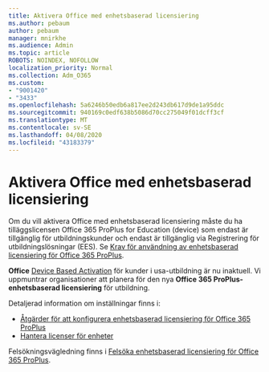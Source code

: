 ```yaml
---
title: Aktivera Office med enhetsbaserad licensiering
ms.author: pebaum
author: pebaum
manager: mnirkhe
ms.audience: Admin
ms.topic: article
ROBOTS: NOINDEX, NOFOLLOW
localization_priority: Normal
ms.collection: Adm_O365
ms.custom:
- "9001420"
- "3433"
ms.openlocfilehash: 5a6246b50edb6a817ee2d243db617d9de1a95ddc
ms.sourcegitcommit: 940169c0edf638b5086d70cc275049f01dcff3cf
ms.translationtype: MT
ms.contentlocale: sv-SE
ms.lasthandoff: 04/08/2020
ms.locfileid: "43183379"
---
```

# <a name="activating-office-using-device-based-licensing"></a>Aktivera Office med enhetsbaserad licensiering

Om du vill aktivera Office med enhetsbaserad licensiering måste du ha tilläggslicensen Office 365 ProPlus for Education (device) som endast är tillgänglig för utbildningskunder och endast är tillgänglig via Registrering för utbildningslösningar (EES). Se [Krav för användning av enhetsbaserad licensiering för Office 365 ProPlus](https://docs.microsoft.com/deployoffice/device-based-licensing#requirements-for-using-device-based-licensing-for-office-365-proplus).

**Office** [Device Based Activation](https://aka.ms/officedba) för kunder i usa-utbildning är nu inaktuell. Vi uppmuntrar organisationer att planera för den nya **Office 365 ProPlus-enhetsbaserad licensiering** för utbildning.

Detaljerad information om inställningar finns i:
- [Åtgärder för att konfigurera enhetsbaserad licensiering för Office 365 ProPlus](https://docs.microsoft.com/deployoffice/device-based-licensing#steps-to-configure-device-based-licensing-for-office-365-proplus)
- [Hantera licenser för enheter](https://docs.microsoft.com/Office365/Admin/misc/manage-licenses-for-devices)

Felsökningsvägledning finns i [Felsöka enhetsbaserad licensiering för Office 365 ProPlus](https://docs.microsoft.com/deployoffice/device-based-licensing#troubleshoot-device-based-licensing-for-office-365-proplus).